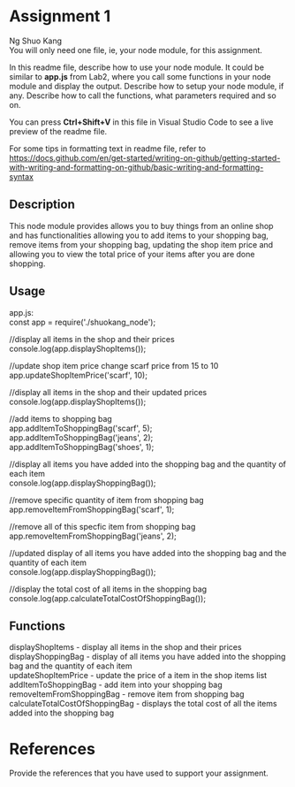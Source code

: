 # Assignment 1

Ng Shuo Kang <br>
You will only need one file, ie, your node module, for this assignment.

In this readme file, describe how to use your node module. It could be similar to **app.js** from Lab2, where you call some functions in your node module and display the output. Describe how to setup your node module, if any. Describe how to call the functions, what parameters required and so on.

You can press **Ctrl+Shift+V** in this file in Visual Studio Code to see a live preview of the readme file.

For some tips in formatting text in readme file, refer to https://docs.github.com/en/get-started/writing-on-github/getting-started-with-writing-and-formatting-on-github/basic-writing-and-formatting-syntax

## Description 

This node module provides allows you to buy things from an online shop and has functionalities allowing you to add items to your shopping bag, remove items from your shopping bag, updating the shop item price and allowing you to view the total price of your items after you are done shopping.

## Usage

app.js: <br>
const app = require('./shuokang_node');

//display all items in the shop and their prices <br>
console.log(app.displayShopItems());

//update shop item price change scarf price from 15 to 10 <br>
app.updateShopItemPrice('scarf', 10);

//display all items in the shop and their updated prices <br>
console.log(app.displayShopItems());

//add items to shopping bag <br>
app.addItemToShoppingBag('scarf', 5); <br>
app.addItemToShoppingBag('jeans', 2); <br>
app.addItemToShoppingBag('shoes', 1); <br>

//display all items you have added into the shopping bag and the quantity of each item <br>
console.log(app.displayShoppingBag());

//remove specific quantity of item from shopping bag <br>
app.removeItemFromShoppingBag('scarf', 1);

//remove all of this specfic item from shopping bag <br>
app.removeItemFromShoppingBag('jeans', 2);

//updated display of all items you have added into the shopping bag and the quantity of each item <br>
console.log(app.displayShoppingBag());

//display the total cost of all items in the shopping bag <br>
console.log(app.calculateTotalCostOfShoppingBag());

## Functions
displayShopItems - display all items in the shop and their prices <br>
displayShoppingBag - display of all items you have added into the shopping bag and the quantity of each item <br>
updateShopItemPrice -  update the price of a item in the shop items list <br>
addItemToShoppingBag - add item into your shopping bag <br>
removeItemFromShoppingBag - remove item from shopping bag <br>
calculateTotalCostOfShoppingBag - displays the total cost of all the items added into the shopping bag

# References
Provide the references that you have used to support your assignment. 